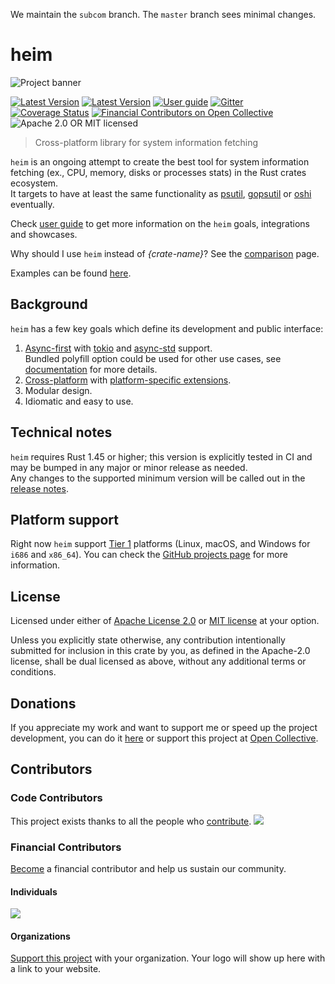 We maintain the `subcom` branch. The `master` branch sees minimal changes.

# heim

![Project banner](./.github/readme-logo.png)

[![Latest Version](https://img.shields.io/crates/v/heim.svg)](https://crates.io/crates/heim)
[![Latest Version](https://docs.rs/heim/badge.svg)](https://docs.rs/heim)
[![User guide](https://img.shields.io/badge/user%20guide-book-brightgreen)](https://heim-rs.github.io/book/)
[![Gitter](https://badges.gitter.im/heim-rs/heim.svg)](https://gitter.im/heim-rs/heim)\
[![Coverage Status](https://github.com/heim-rs/heim/workflows/Continuous%20integration/badge.svg)](https://github.com/heim-rs/heim/actions?workflow=Continuous+integration)
[![Financial Contributors on Open Collective](https://opencollective.com/heim-rs/all/badge.svg?label=financial+contributors)](https://opencollective.com/heim-rs)
![Apache 2.0 OR MIT licensed](https://img.shields.io/badge/license-Apache2.0%2FMIT-blue.svg)

> Cross-platform library for system information fetching

`heim` is an ongoing attempt to create the best tool for system information fetching
(ex., CPU, memory, disks or processes stats) in the Rust crates ecosystem.\
It targets to have at least the same functionality as
[psutil](https://github.com/giampaolo/psutil),
[gopsutil](https://github.com/shirou/gopsutil) or
[oshi](https://github.com/oshi/oshi) eventually.

Check [user guide](https://heim-rs.github.io/book/) to get more information
on the `heim` goals, integrations and showcases.

Why should I use `heim` instead of *{crate-name}*?
See the [comparison](https://github.com/heim-rs/heim/blob/master/COMPARISON.md) page.

Examples can be found [here](https://github.com/heim-rs/heim/tree/master/examples).

## Background

`heim` has a few key goals which define its development and public interface:

 1. [Async-first](https://heim-rs.github.io/book/async/index.html)
    with [tokio](https://tokio.rs) and [async-std](https://async.rs) support.\
    Bundled polyfill option could be used for other use cases, see [documentation](https://docs.rs/heim)
    for more details.
 2. [Cross-platform](https://heim-rs.github.io/book/introduction/platforms.html) with [platform-specific extensions](https://heim-rs.github.io/book/api/platform-specific.html).
 3. Modular design.
 4. Idiomatic and easy to use.

## Technical notes

`heim` requires Rust 1.45 or higher; this version is explicitly tested in CI
and may be bumped in any major or minor release as needed.\
Any changes to the supported minimum version will be called out in the
[release notes](https://github.com/heim-rs/heim/blob/master/CHANGELOG.md).

## Platform support

Right now `heim` support [Tier 1](https://forge.rust-lang.org/platform-support.html#tier-1)
platforms (Linux, macOS, and Windows for `i686` and `x86_64`).
You can check the [GitHub projects page](https://github.com/heim-rs/heim/projects)
for more information.

## License

Licensed under either of [Apache License 2.0](https://github.com/heim-rs/heim/blob/master/LICENSE-APACHE)
or [MIT license](https://github.com/heim-rs/heim/blob/master/LICENSE-MIT) at your option.

Unless you explicitly state otherwise, any contribution intentionally submitted for inclusion in this crate by you,
as defined in the Apache-2.0 license, shall be dual licensed as above, without any additional terms or conditions.

## Donations

If you appreciate my work and want to support me or speed up the project development,
you can do it [here](https://svartalf.info/donate/) or
support this project at [Open Collective](https://opencollective.com/heim-rs).

## Contributors

### Code Contributors

This project exists thanks to all the people who [contribute](CONTRIBUTE.md).
<a href="https://github.com/heim-rs/heim/graphs/contributors"><img src="https://opencollective.com/heim-rs/contributors.svg?width=890&button=false" /></a>

### Financial Contributors

[Become](https://opencollective.com/heim-rs/contribute) a financial contributor and help us sustain our community.

#### Individuals

<a href="https://opencollective.com/heim-rs"><img src="https://opencollective.com/heim-rs/individuals.svg?width=890"></a>

#### Organizations

[Support this project](https://opencollective.com/heim-rs/contribute) with your organization. Your logo will show up here with a link to your website.
